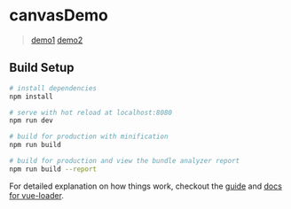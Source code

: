 # canvasDemo

> [demo1](https://bowiego.github.io/works/canvasTest/index.html#/)
> [demo2](https://bowiego.github.io/works/canvasTest2/index.html#/)

## Build Setup

``` bash
# install dependencies
npm install

# serve with hot reload at localhost:8080
npm run dev

# build for production with minification
npm run build

# build for production and view the bundle analyzer report
npm run build --report
```

For detailed explanation on how things work, checkout the [guide](http://vuejs-templates.github.io/webpack/) and [docs for vue-loader](http://vuejs.github.io/vue-loader).
